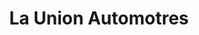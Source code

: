 ---
title: "La Union Automotres"
url: /ciudad-autonoma-de-buenos-aires/la-union-automotres/
shop: Autowerkstatt
---